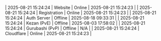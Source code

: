 | 2025-08-21 15:24:24 | Website | Online | 2025-08-21 15:24:23 |
| 2025-08-21 15:24:24 | Registration | Online | 2025-08-21 15:24:23 |
| 2025-08-21 15:24:24 | Auth Server | Offline | 2025-08-18 09:33:31 |
| 2025-08-21 15:24:24 | Kezan (PvE) | Offline | 2025-08-03 17:58:02 |
| 2025-08-21 15:24:24 | Gurubashi (PvP) | Offline | N/A |
| 2025-08-21 15:24:24 | Cloudflare | Online | 2025-08-21 15:24:23 |
